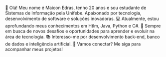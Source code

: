 👋 Olá! Meu nome é Maicon Edras, tenho 20 anos e sou estudante de Sistemas de Informação pela Unifebe. Apaixonado por tecnologia, desenvolvimento de software e soluções inovadoras.
💻 Atualmente, estou aprofundando meus conhecimentos em Htlm, Java, Python e C#.
🚀 Sempre em busca de novos desafios e oportunidades para aprender e evoluir na área de tecnologia.
📚 Interesso-me por desenvolvimento back-end, banco de dados e inteligência artificial.
🔗 Vamos conectar? Me siga para acompanhar meus projetos!
